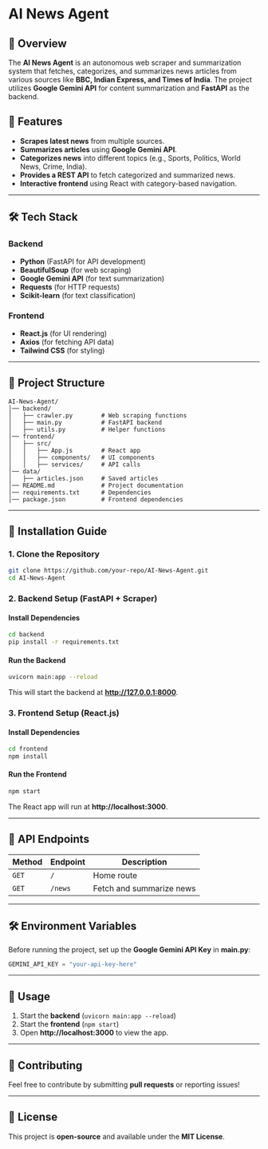# AI News Agent

## 📌 Overview
The **AI News Agent** is an autonomous web scraper and summarization system that fetches, categorizes, and summarizes news articles from various sources like **BBC, Indian Express, and Times of India**. The project utilizes **Google Gemini API** for content summarization and **FastAPI** as the backend.

## 🚀 Features
- **Scrapes latest news** from multiple sources.
- **Summarizes articles** using **Google Gemini API**.
- **Categorizes news** into different topics (e.g., Sports, Politics, World News, Crime, India).
- **Provides a REST API** to fetch categorized and summarized news.
- **Interactive frontend** using React with category-based navigation.

---
## 🛠️ Tech Stack
### **Backend**
- **Python** (FastAPI for API development)
- **BeautifulSoup** (for web scraping)
- **Google Gemini API** (for text summarization)
- **Requests** (for HTTP requests)
- **Scikit-learn** (for text classification)

### **Frontend**
- **React.js** (for UI rendering)
- **Axios** (for fetching API data)
- **Tailwind CSS** (for styling)

---
## 📂 Project Structure
```
AI-News-Agent/
│── backend/
│   ├── crawler.py        # Web scraping functions
│   ├── main.py           # FastAPI backend
│   ├── utils.py          # Helper functions
│── frontend/
│   ├── src/
│   │   ├── App.js        # React app
│   │   ├── components/   # UI components
│   │   ├── services/     # API calls
│── data/
│   ├── articles.json     # Saved articles
│── README.md             # Project documentation
│── requirements.txt      # Dependencies
│── package.json          # Frontend dependencies
```

---
## 🔧 Installation Guide
### **1. Clone the Repository**
```bash
git clone https://github.com/your-repo/AI-News-Agent.git
cd AI-News-Agent
```

### **2. Backend Setup (FastAPI + Scraper)**
#### **Install Dependencies**
```bash
cd backend
pip install -r requirements.txt
```
#### **Run the Backend**
```bash
uvicorn main:app --reload
```
This will start the backend at **http://127.0.0.1:8000**.

### **3. Frontend Setup (React.js)**
#### **Install Dependencies**
```bash
cd frontend
npm install
```
#### **Run the Frontend**
```bash
npm start
```
The React app will run at **http://localhost:3000**.

---
## 🎯 API Endpoints
| Method | Endpoint | Description |
|--------|---------|-------------|
| `GET` | `/` | Home route |
| `GET` | `/news` | Fetch and summarize news |

---
## 🛠️ Environment Variables
Before running the project, set up the **Google Gemini API Key** in **main.py**:
```python
GEMINI_API_KEY = "your-api-key-here"
```

---
## 📝 Usage
1. Start the **backend** (`uvicorn main:app --reload`)
2. Start the **frontend** (`npm start`)
3. Open **http://localhost:3000** to view the app.

---
## 📌 Contributing
Feel free to contribute by submitting **pull requests** or reporting issues!

---
## 📜 License
This project is **open-source** and available under the **MIT License**.

